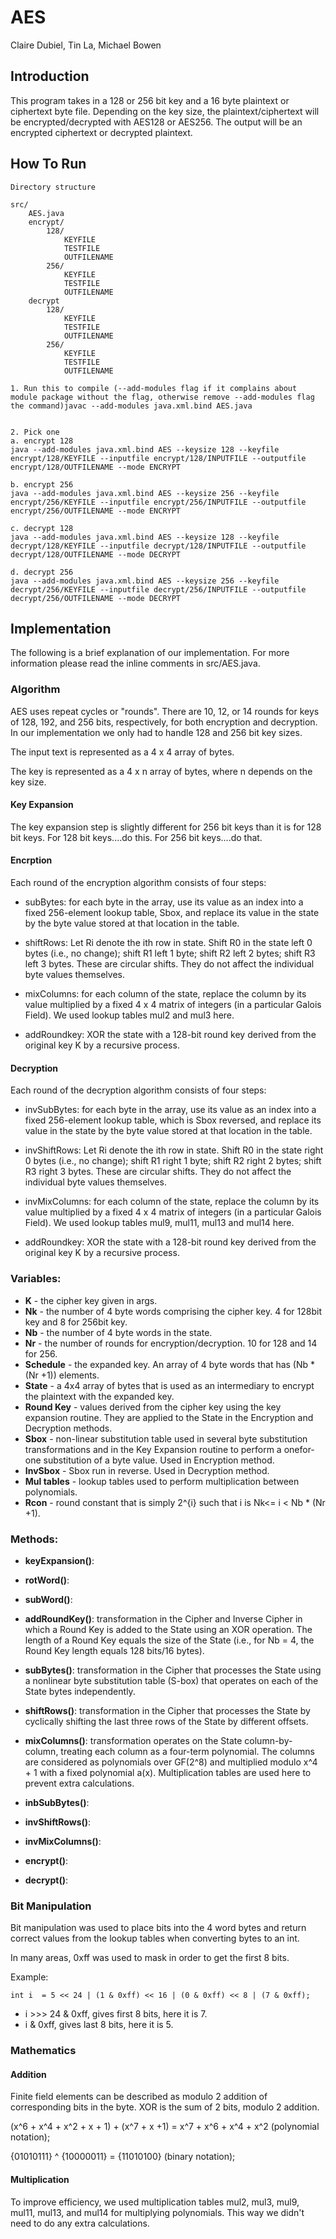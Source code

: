 # AES
Claire Dubiel, Tin La, Michael Bowen

## Introduction
This program takes in a 128 or 256 bit key and a 16 byte plaintext or ciphertext byte file. Depending on the key size, the plaintext/ciphertext will be encrypted/decrypted with AES128 or AES256. The output will be an encrypted ciphertext or decrypted plaintext.

## How To Run
```
Directory structure

src/
	AES.java
	encrypt/
		128/
			KEYFILE
			TESTFILE
			OUTFILENAME
		256/
			KEYFILE
			TESTFILE
			OUTFILENAME
	decrypt
		128/
			KEYFILE
			TESTFILE
			OUTFILENAME
		256/
			KEYFILE
			TESTFILE
			OUTFILENAME

1. Run this to compile (--add-modules flag if it complains about module package without the flag, otherwise remove --add-modules flag the command)javac --add-modules java.xml.bind AES.java


2. Pick one 
a. encrypt 128
java --add-modules java.xml.bind AES --keysize 128 --keyfile encrypt/128/KEYFILE --inputfile encrypt/128/INPUTFILE --outputfile encrypt/128/OUTFILENAME --mode ENCRYPT

b. encrypt 256
java --add-modules java.xml.bind AES --keysize 256 --keyfile encrypt/256/KEYFILE --inputfile encrypt/256/INPUTFILE --outputfile encrypt/256/OUTFILENAME --mode ENCRYPT

c. decrypt 128
java --add-modules java.xml.bind AES --keysize 128 --keyfile decrypt/128/KEYFILE --inputfile decrypt/128/INPUTFILE --outputfile decrypt/128/OUTFILENAME --mode DECRYPT

d. decrypt 256
java --add-modules java.xml.bind AES --keysize 256 --keyfile decrypt/256/KEYFILE --inputfile decrypt/256/INPUTFILE --outputfile decrypt/256/OUTFILENAME --mode DECRYPT
```

## Implementation

The following is a brief explanation of our implementation. For more information please read the inline comments in src/AES.java.


### Algorithm
AES uses repeat cycles or "rounds". There are 10, 12, or 14 rounds for keys of 128, 192, and 256 bits,
respectively, for both encryption and decryption. In our implementation we only had to handle 128 and 256 bit key sizes.

The input text is represented as a 4 x 4 array of bytes. 

The key is represented as a 4 x n array of bytes, where n depends on the key size.

#### Key Expansion
The key expansion step is slightly different for 256 bit keys than it is for 128 bit keys. 
For 128 bit keys....do this.
For 256 bit keys....do that.

#### Encrption
Each round of the encryption algorithm consists of four steps:

- subBytes: for each byte in the array, use its value as an index into a fixed 256-element lookup table, Sbox,
and replace its value in the state by the byte value stored at that location in the table. 

- shiftRows: Let Ri denote the ith row in state. Shift R0 in the state left 0 bytes (i.e., no change); shift
R1 left 1 byte; shift R2 left 2 bytes; shift R3 left 3 bytes. These are circular shifts. They do not affect
the individual byte values themselves.

- mixColumns: for each column of the state, replace the column by its value multiplied by a fixed 4 x
4 matrix of integers (in a particular Galois Field). We used lookup tables mul2 and mul3 here.

- addRoundkey: XOR the state with a 128-bit round key derived from the original key K by a recursive
process.

#### Decryption
Each round of the decryption algorithm consists of four steps:

- invSubBytes: for each byte in the array, use its value as an index into a fixed 256-element lookup table, which is Sbox reversed, and replace its value in the state by the byte value stored at that location in the table. 

- invShiftRows: Let Ri denote the ith row in state. Shift R0 in the state right 0 bytes (i.e., no change); shift
R1 right 1 byte; shift R2 right 2 bytes; shift R3 right 3 bytes. These are circular shifts. They do not affect
the individual byte values themselves.

- invMixColumns: for each column of the state, replace the column by its value multiplied by a fixed 4 x
4 matrix of integers (in a particular Galois Field). We used lookup tables mul9, mul11, mul13 and mul14 here.

- addRoundkey: XOR the state with a 128-bit round key derived from the original key K by a recursive
process.



### Variables:
- **K** - the cipher key given in args.
- **Nk** - the number of 4 byte words comprising the cipher key. 4 for 128bit key and 8 for 256bit key.
- **Nb** - the number of 4 byte words in the state. 
- **Nr** - the number of rounds for encryption/decryption. 10 for 128 and 14 for 256.
- **Schedule** - the expanded key. An array of 4 byte words that has (Nb * (Nr +1)) elements. 
- **State** - a 4x4 array of bytes that is used as an intermediary to encrypt the plaintext with the expanded key.
- **Round Key** - values derived from the cipher key using the key expansion routine. They are applied to the State in the Encryption and Decryption methods.
- **Sbox** - non-linear substitution table used in several byte substitution
transformations and in the Key Expansion routine to perform a onefor-one
substitution of a byte value. Used in Encryption method. 
- **InvSbox** - Sbox run in reverse. Used in Decryption method.
- **Mul tables** - lookup tables used to perform multiplication between polynomials.
- **Rcon** - round constant that is simply 2^{i} such that i is Nk<= i < Nb * (Nr +1).



### Methods:
- **keyExpansion()**: 
- **rotWord()**:
- **subWord()**:

- **addRoundKey()**: transformation in the Cipher and Inverse Cipher in which a Round Key is added to the State using an XOR operation. The length of a
Round Key equals the size of the State (i.e., for Nb = 4, the Round
Key length equals 128 bits/16 bytes). 

- **subBytes()**: transformation in the Cipher that processes the State using a nonlinear byte substitution table (S-box) that operates on each of the
State bytes independently. 

- **shiftRows()**: transformation in the Cipher that processes the State by cyclically shifting the last three rows of the State by different offsets.

- **mixColumns()**: transformation operates on the State column-by-column, treating each column as a four-term polynomial. The columns are considered as polynomials over GF(2^8) and multiplied modulo    x^4 + 1 with a fixed polynomial a(x). Multiplication tables are used here to prevent extra calculations.

- **inbSubBytes()**:
- **invShiftRows()**:
- **invMixColumns()**:


- **encrypt()**:
- **decrypt()**:



### Bit Manipulation
Bit manipulation was used to place bits into the 4 word bytes and return correct values from the lookup tables when converting bytes to an int. 

In many areas, 0xff was used to mask in order to get the first 8 bits. 

Example: 
```
int i  = 5 << 24 | (1 & 0xff) << 16 | (0 & 0xff) << 8 | (7 & 0xff);
```
- i >>> 24 & 0xff, gives first 8 bits, here it is 7.
- i & 0xff, gives last 8 bits, here it is 5.


### Mathematics
#### Addition 
Finite field elements can be described as modulo 2 addition of corresponding bits in the byte. 
XOR is the sum of 2 bits, modulo 2 addition. 

(x^6 + x^4 + x^2 + x + 1) + (x^7 + x +1) = x^7 + x^6 + x^4 + x^2 (polynomial notation);

{01010111} ^ {10000011} = {11010100} (binary notation);

#### Multiplication
To improve efficiency, we used multiplication tables mul2, mul3, mul9, mul11, mul13, and mul14 for multiplying polynomials. This way we didn't need to do any extra calculations.

